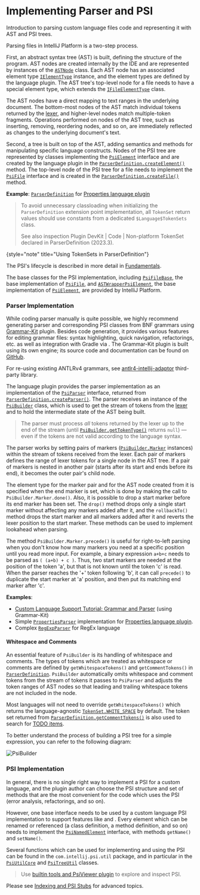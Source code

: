 <!-- Copyright 2000-2023 JetBrains s.r.o. and contributors. Use of this source code is governed by the Apache 2.0 license. -->

# Implementing Parser and PSI

<link-summary>Introduction to parsing custom language files code and representing it with AST and PSI trees.</link-summary>

Parsing files in IntelliJ Platform is a two-step process.

First, an abstract syntax tree (AST) is built, defining the structure of the program.
AST nodes are created internally by the IDE and are represented by instances of the [`ASTNode`](%gh-ic%/platform/core-api/src/com/intellij/lang/ASTNode.java) class.
Each AST node has an associated element type [`IElementType`](%gh-ic%/platform/core-api/src/com/intellij/psi/tree/IElementType.java) instance, and the element types are defined by the language plugin.
The AST tree's top-level node for a file needs to have a special element type, which extends the [`IFileElementType`](%gh-ic%/platform/core-api/src/com/intellij/psi/tree/IFileElementType.java) class.

The AST nodes have a direct mapping to text ranges in the underlying document.
The bottom-most nodes of the AST match individual tokens returned by the [lexer](implementing_lexer.md), and higher-level nodes match multiple-token fragments.
Operations performed on nodes of the AST tree, such as inserting, removing, reordering nodes, and so on, are immediately reflected as changes to the underlying document's text.

Second, a [](psi.md) tree is built on top of the AST, adding semantics and methods for manipulating specific language constructs.
Nodes of the PSI tree are represented by classes implementing the [`PsiElement`](%gh-ic%/platform/core-api/src/com/intellij/psi/PsiElement.java) interface and are created by the language plugin in the [`ParserDefinition.createElement()`](%gh-ic%/platform/core-api/src/com/intellij/lang/ParserDefinition.java) method.
The top-level node of the PSI tree for a file needs to implement the [`PsiFile`](%gh-ic%/platform/core-api/src/com/intellij/psi/PsiFile.java) interface and is created in the [`ParserDefinition.createFile()`](%gh-ic%/platform/core-api/src/com/intellij/lang/ParserDefinition.java) method.

**Example**:
[`ParserDefinition`](%gh-ic%/plugins/properties/properties-psi-impl/src/com/intellij/lang/properties/parsing/PropertiesParserDefinition.java) for [Properties language plugin](%gh-ic%/plugins/properties)

> To avoid unnecessary classloading when initializing the `ParserDefinition` extension point implementation, all `TokenSet` return values should use constants from a dedicated `$Language$TokenSets` class.
>
> See also inspection <control>Plugin DevKit | Code | Non-platform TokenSet declared in ParserDefinition</control> (2023.3).
>
{style="note" title="Using TokenSets in ParserDefinition"}

The PSI's lifecycle is described in more detail in [Fundamentals](fundamentals.md).

The base classes for the PSI implementation, including [`PsiFileBase`](%gh-ic%/platform/core-impl/src/com/intellij/extapi/psi/PsiFileBase.java), the base implementation of [`PsiFile`](%gh-ic%/platform/core-api/src/com/intellij/psi/PsiFile.java), and [`ASTWrapperPsiElement`](%gh-ic%/platform/core-impl/src/com/intellij/extapi/psi/ASTWrapperPsiElement.java), the base implementation of [`PsiElement`](%gh-ic%/platform/core-api/src/com/intellij/psi/PsiElement.java), are provided by IntelliJ Platform.

### Parser Implementation

While coding parser manually is quite possible, we highly recommend generating parser and corresponding PSI classes from BNF grammars using [Grammar-Kit](https://plugins.jetbrains.com/plugin/6606-grammar-kit) plugin.
Besides code generation, it provides various features for editing grammar files: syntax highlighting, quick navigation, refactorings, etc. as well as integration with Gradle via [](tools_gradle_grammar_kit_plugin.md).
The Grammar-Kit plugin is built using its own engine; its source code and documentation can be found on [GitHub](https://github.com/JetBrains/Grammar-Kit).

For re-using existing ANTLRv4 grammars, see [antlr4-intellij-adaptor](https://github.com/antlr/antlr4-intellij-adaptor) third-party library.

The language plugin provides the parser implementation as an implementation of the [`PsiParser`](%gh-ic%/platform/core-api/src/com/intellij/lang/PsiParser.java) interface, returned from [`ParserDefinition.createParser()`](%gh-ic%/platform/core-api/src/com/intellij/lang/ParserDefinition.java).
The parser receives an instance of the [`PsiBuilder`](%gh-ic%/platform/core-api/src/com/intellij/lang/PsiBuilder.java) class, which is used to get the stream of tokens from the [lexer](implementing_lexer.md) and to hold the intermediate state of the AST being built.

> The parser must process _all_ tokens returned by the lexer up to the end of the stream (until [`PsiBuilder.getTokenType()`](%gh-ic%/platform/core-api/src/com/intellij/lang/PsiBuilder.java) returns `null`) — even if the tokens are not valid according to the language syntax.

The parser works by setting pairs of markers ([`PsiBuilder.Marker`](%gh-ic%/platform/core-api/src/com/intellij/lang/PsiBuilder.java) instances) within the stream of tokens received from the lexer.
Each pair of markers defines the range of lexer tokens for a single node in the AST tree.
If a pair of markers is nested in another pair (starts after its start and ends before its end), it becomes the outer pair's child node.

The element type for the marker pair and for the AST node created from it is specified when the end marker is set, which is done by making the call to `PsiBuilder.Marker.done()`.
Also, it is possible to drop a start marker before its end marker has been set.
The `drop()` method drops only a single start marker without affecting any markers added after it, and the `rollbackTo()` method drops the start marker and all markers added after it and reverts the lexer position to the start marker.
These methods can be used to implement lookahead when parsing.

The method `PsiBuilder.Marker.precede()` is useful for right-to-left parsing when you don't know how many markers you need at a specific position until you read more input.
For example, a binary expression `a+b+c` needs to be parsed as `( (a+b) + c )`.
Thus, two start markers are needed at the position of the token 'a', but that is not known until the token 'c' is read.
When the parser reaches the '+' token following 'b', it can call `precede()` to duplicate the start marker at 'a' position, and then put its matching end marker after 'c'.

**Examples**:

- [Custom Language Support Tutorial: Grammar and Parser](grammar_and_parser.md) (using Grammar-Kit)
- Simple [`PropertiesParser`](%gh-ic%/plugins/properties/properties-psi-impl/src/com/intellij/lang/properties/parsing/PropertiesParser.java) implementation for [Properties language plugin](%gh-ic%/plugins/properties/properties-psi-impl/src/com/intellij/lang/properties).
- Complex [`RegExpParser`](%gh-ic%/RegExpSupport/src/org/intellij/lang/regexp/RegExpParser.java) for RegEx language

#### Whitespace and Comments

An essential feature of `PsiBuilder` is its handling of whitespace and comments.
The types of tokens which are treated as whitespace or comments are defined by `getWhitespaceTokens()` and `getCommentTokens()` in [`ParserDefinition`](%gh-ic%/platform/core-api/src/com/intellij/lang/ParserDefinition.java).
`PsiBuilder` automatically omits whitespace and comment tokens from the stream of tokens it passes to `PsiParser` and adjusts the token ranges of AST nodes so that leading and trailing whitespace tokens are not included in the node.

Most languages will not need to override `getWhitespaceTokens()` which returns the language-agnostic [`TokenSet.WHITE_SPACE`](%gh-ic%/platform/core-api/src/com/intellij/psi/tree/TokenSet.java) by default.
The token set returned from [`ParserDefinition.getCommentTokens()`](%gh-ic%/platform/core-api/src/com/intellij/lang/ParserDefinition.java) is also used to search for [TODO items](https://www.jetbrains.com/help/idea/using-todo.html).

To better understand the process of building a PSI tree for a simple expression, you can refer to the following diagram:

![PsiBuilder](PsiBuilder.gif)

### PSI Implementation

In general, there is no single right way to implement a PSI for a custom language, and the plugin author can choose the PSI structure and set of methods that are the most convenient for the code which uses the PSI (error analysis, refactorings, and so on).

However, one base interface needs to be used by a custom language PSI implementation to support features like [](rename_refactoring.md) and [](find_usages.md).
Every element which can be renamed or referenced (a class definition, a method definition, and so on) needs to implement the [`PsiNamedElement`](%gh-ic%/platform/core-api/src/com/intellij/psi/PsiNamedElement.java) interface, with methods `getName()` and `setName()`.

Several functions which can be used for implementing and using the PSI can be found in the `com.intellij.psi.util` package, and in particular in the [`PsiUtilCore`](%gh-ic%/platform/core-api/src/com/intellij/psi/util/PsiUtilCore.java) and [`PsiTreeUtil`](%gh-ic%/platform/core-api/src/com/intellij/psi/util/PsiTreeUtil.java) classes.

> Use [builtin tools and PsiViewer plugin](explore_api.md#31-use-internal-mode-and-psiviewer) to explore and inspect PSI.
>

Please see [Indexing and PSI Stubs](indexing_and_psi_stubs.md) for advanced topics.
